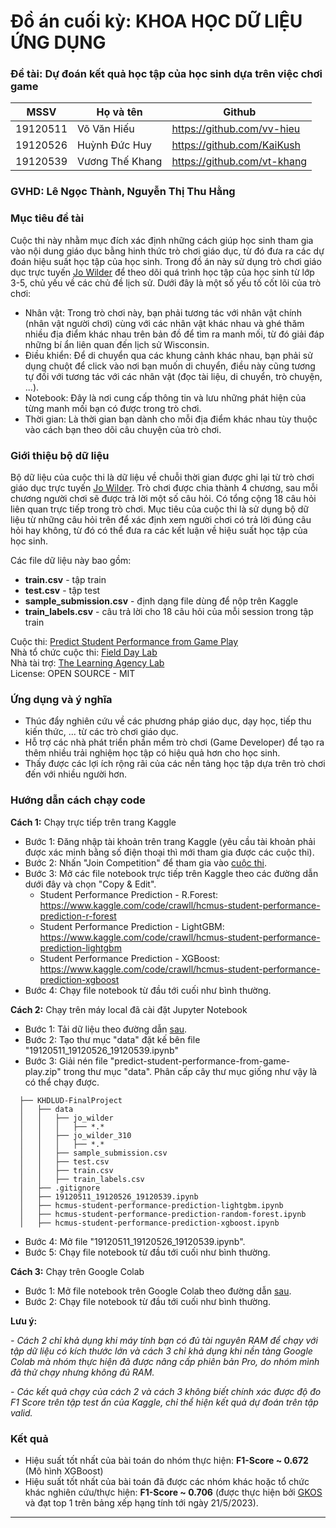 # Đồ án cuối kỳ: KHOA HỌC DỮ LIỆU ỨNG DỤNG

### Đề tài: Dự đoán kết quả học tập của học sinh dựa trên việc chơi game

| MSSV     | Họ và tên       | Github                      |
|----------|-----------------|-----------------------------|
| 19120511 | Võ Văn Hiếu     | https://github.com/vv-hieu  |
| 19120526 | Huỳnh Đức Huy   | https://github.com/KaiKush  |
| 19120539 | Vương Thế Khang | https://github.com/vt-khang |

### GVHD: Lê Ngọc Thành, Nguyễn Thị Thu Hằng

### Mục tiêu đề tài

Cuộc thi này nhằm mục đích xác định những cách giúp học sinh tham gia vào nội dung giáo dục bằng hinh thức trò chơi giáo dục, từ đó đưa ra các dự đoán hiệu suất học tập của học sinh. Trong đồ án này sử dụng trò chơi giáo dục trực tuyến [Jo Wilder](https://pbswisconsineducation.org/jowilder/play-the-game) để theo dõi quá trình học tập của học sinh từ lớp 3-5, chủ yếu về các chủ đề lịch sử. Dưới đây là một số yếu tố cốt lõi của trò chơi:
- Nhân vật: Trong trò chơi này, bạn phải tương tác với nhân vật chính (nhân vật người chơi) cùng với các nhân vật khác nhau và ghé thăm nhiều địa điểm khác nhau trên bản đồ để tìm ra manh mối, từ đó giải đáp những bí ẩn liên quan đến lịch sử Wisconsin.
- Điều khiển: Để di chuyển qua các khung cảnh khác nhau, bạn phải sử dụng chuột để click vào nơi bạn muốn di chuyển, điều này cũng tương tự đối với tương tác với các nhân vật (đọc tài liệu, di chuyển, trò chuyện, ...).
- Notebook: Đây là nơi cung cấp thông tin và lưu những phát hiện của từng manh mối bạn có được trong trò chơi.
- Thời gian: Là thời gian bạn dành cho mỗi địa điểm khác nhau tùy thuộc vào cách bạn theo dõi câu chuyện của trò chơi.

### Giới thiệu bộ dữ liệu

Bộ dữ liệu của cuộc thi là dữ liệu về chuỗi thời gian được ghi lại từ trò chơi giáo dục trực tuyến [Jo Wilder](https://pbswisconsineducation.org/jowilder/play-the-game). Trò chơi được chia thành 4 chương, sau mỗi chương người chơi sẽ được trả lời một số câu hỏi. Có tổng cộng 18 câu hỏi liên quan trực tiếp trong trò chơi. Mục tiêu của cuộc thi là sử dụng bộ dữ liệu từ những câu hỏi trên để xác định xem người chơi có trả lời đúng câu hỏi hay không, từ đó có thể đưa ra các kết luận về hiệu suất học tập của học sinh.

Các file dữ liệu này bao gồm:
- **train.csv** - tập train
- **test.csv** - tập test
- **sample_submission.csv** - định dạng file dùng để nộp trên Kaggle
- **train_labels.csv** - câu trả lời cho 18 câu hỏi của mỗi session trong tập train

Cuộc thi: [Predict Student Performance from Game Play](https://www.kaggle.com/competitions/predict-student-performance-from-game-play) \
Nhà tổ chức cuộc thi: [Field Day Lab](https://fielddaylab.wisc.edu) \
Nhà tài trợ: [The Learning Agency Lab](https://www.the-learning-agency-lab.com) \
License: OPEN SOURCE - MIT

### Ứng dụng và ý nghĩa

- Thúc đẩy nghiên cứu về các phương pháp giáo dục, dạy học, tiếp thu kiến thức, ... từ các trò chơi giáo dục.
- Hỗ trợ các nhà phát triển phần mềm trò chơi (Game Developer) để tạo ra thêm nhiều trải nghiệm học tập có hiệu quả hơn cho học sinh.
- Thấy được các lợi ích rộng rãi của các nền tảng học tập dựa trên trò chơi đến với nhiều người hơn.

### Hướng dẫn cách chạy code
**Cách 1:** Chạy trực tiếp trên trang Kaggle
- Bước 1: Đăng nhập tài khoản trên trang Kaggle (yêu cầu tài khoản phải được xác minh bằng số điện thoại thì mới tham gia được các cuộc thi).
- Bước 2: Nhấn "Join Competition" để tham gia vào [cuộc thi](https://www.kaggle.com/competitions/predict-student-performance-from-game-play).
- Bước 3: Mở các file notebook trực tiếp trên Kaggle theo các đường dẫn dưới đây và chọn "Copy & Edit".
  - Student Performance Prediction - R.Forest: https://www.kaggle.com/code/crawll/hcmus-student-performance-prediction-r-forest
  - Student Performance Prediction - LightGBM: https://www.kaggle.com/code/crawll/hcmus-student-performance-prediction-lightgbm
  - Student Performance Prediction - XGBoost: https://www.kaggle.com/code/crawll/hcmus-student-performance-prediction-xgboost
- Bước 4: Chạy file notebook từ đầu tới cuối như bình thường.

**Cách 2:** Chạy trên máy local đã cài đặt Jupyter Notebook
- Bước 1: Tải dữ liệu theo đường dẫn [sau](https://drive.google.com/file/d/1VwFnaXYtIeV3ZeadrcCpLyEXKhFcc-dS).
- Bước 2: Tạo thư mục "data" đặt kế bên file "19120511_19120526_19120539.ipynb"
- Bước 3: Giải nén file "predict-student-performance-from-game-play.zip" trong thư mục "data". Phân cấp cây thư mục giống như vậy là có thể chạy được.
```
  ├── KHDLUD-FinalProject
  │   ├── data
  │   │   ├── jo_wilder
  │   │   │   ├── *.*
  │   │   ├── jo_wilder_310
  │   │   │   ├── *.*
  │   │   ├── sample_submission.csv
  │   │   ├── test.csv
  │   │   ├── train.csv
  │   │   ├── train_labels.csv
  │   ├── .gitignore
  │   ├── 19120511_19120526_19120539.ipynb
  │   ├── hcmus-student-performance-prediction-lightgbm.ipynb
  │   ├── hcmus-student-performance-prediction-random-forest.ipynb
  │   ├── hcmus-student-performance-prediction-xgboost.ipynb
```
- Bước 4: Mở file "19120511_19120526_19120539.ipynb".
- Bước 5: Chạy file notebook từ đầu tới cuối như bình thường.

**Cách 3:** Chạy trên Google Colab
- Bước 1: Mở file notebook trên Google Colab theo đường dẫn [sau](https://colab.research.google.com/drive/1GvCJux1hCS4HTIIFdfS6okKh-986-JFq).
- Bước 2: Chạy file notebook từ đầu tới cuối như bình thường.

**Lưu ý:** 

*- Cách 2 chỉ khả dụng khi máy tính bạn có đủ tài nguyên RAM để chạy với tập dữ liệu có kích thước lớn và cách 3 chỉ khả dụng khi nền tảng Google Colab mà nhóm thực hiện đã được nâng cấp phiên bản Pro, do nhóm mình đã thử chạy nhưng không đủ RAM.*

*- Các kết quả chạy của cách 2 và cách 3 không biết chính xác được độ đo F1 Score trên tập test ẩn của Kaggle, chỉ thể hiện kết quả dự đoán trên tập valid.*

### Kết quả
- Hiệu suất tốt nhất của bài toán do nhóm thực hiện: **F1-Score ~ 0.672** (Mô hình XGBoost)
- Hiệu suất tốt nhất của bài toán đã được các nhóm khác hoặc tổ chức khác nghiên cứu/thực hiện: **F1-Score ~ 0.706** (được thực hiện bởi [GKOS](https://www.kaggle.com/competitions/predict-student-performance-from-game-play/leaderboard) và đạt top 1 trên bảng xếp hạng tính tới ngày 21/5/2023).

---
